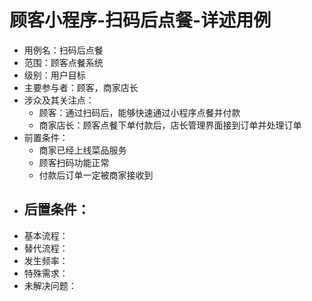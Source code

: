 # 顾客小程序-扫码后点餐-详述用例

- 用例名：扫码后点餐
- 范围：顾客点餐系统
- 级别：用户目标
- 主要参与者：顾客，商家店长
- 涉众及其关注点：
    - 顾客：通过扫码后，能够快速通过小程序点餐并付款
    - 商家店长：顾客点餐下单付款后，店长管理界面接到订单并处理订单
- 前置条件：
    - 商家已经上线菜品服务
    - 顾客扫码功能正常
    - 付款后订单一定被商家接收到
- 后置条件：
    - 
- 基本流程：
- 替代流程：
- 发生频率：
- 特殊需求：
- 未解决问题：